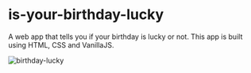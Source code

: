 # is-your-birthday-lucky
 A web app that tells you if your birthday is lucky or not.
 This app is built using HTML, CSS and VanillaJS.

![birthday-lucky](https://user-images.githubusercontent.com/87223296/205586819-7bb47422-a7e4-4419-af04-651a86b6c273.jpg)
